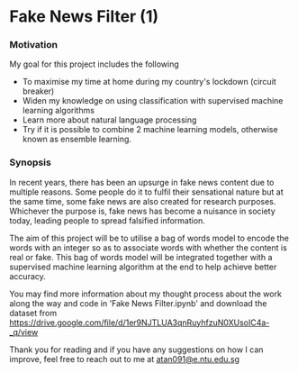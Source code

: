 # Fake News Filter (1)

### Motivation
My goal for this project includes the following
- To maximise my time at home during my country's lockdown (circuit breaker)
- Widen my knowledge on using classification  with supervised machine learning algorithms
- Learn more about natural language processing
- Try if it is possible to combine 2 machine learning models, otherwise known as ensemble learning.

### Synopsis
In recent years, there has been an upsurge in fake news content due to multiple reasons. Some people do it to fulfil their sensational nature but at the same time, some fake news are also created for research purposes. Whichever the purpose is, fake news has become a nuisance in society today, leading people to spread falsified information.

The aim of this project will be to utilise a bag of words model to encode the words with an integer so as to associate words with whether the content is real or fake. This bag of words model will be integrated together with a supervised machine learning algorithm at the end to help achieve better accuracy.

You may find more information about my thought process about the work along the way and code in 'Fake News Filter.ipynb' and download the dataset from https://drive.google.com/file/d/1er9NJTLUA3qnRuyhfzuN0XUsoIC4a-_q/view

Thank you for reading and if you have any suggestions on how I can improve, feel free to reach out to me at atan091@e.ntu.edu.sg
